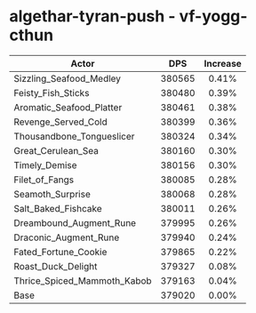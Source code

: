 # algethar-tyran-push - vf-yogg-cthun
| Actor | DPS | Increase |
|---|:---:|:---:|
|Sizzling_Seafood_Medley|380565|0.41%|
|Feisty_Fish_Sticks|380480|0.39%|
|Aromatic_Seafood_Platter|380461|0.38%|
|Revenge_Served_Cold|380399|0.36%|
|Thousandbone_Tongueslicer|380324|0.34%|
|Great_Cerulean_Sea|380160|0.30%|
|Timely_Demise|380156|0.30%|
|Filet_of_Fangs|380085|0.28%|
|Seamoth_Surprise|380068|0.28%|
|Salt_Baked_Fishcake|380011|0.26%|
|Dreambound_Augment_Rune|379995|0.26%|
|Draconic_Augment_Rune|379940|0.24%|
|Fated_Fortune_Cookie|379865|0.22%|
|Roast_Duck_Delight|379327|0.08%|
|Thrice_Spiced_Mammoth_Kabob|379163|0.04%|
|Base|379020|0.00%|
